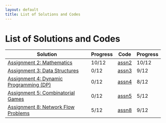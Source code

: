 ```yaml
---
layout: default
title: List of Solutions and Codes
---
```


# List of Solutions and Codes

| Solution                                        | Progress | Code                                                                   | Progress |
| ----------------------------------------------- | -------- | ---------------------------------------------------------------------- | -------- |
| [Assignment 2: Mathematics](assn2)              | 10/12    | [assn2](https://github.com/cai-lw/cs-97si-solutions/tree/master/assn2) | 10/12    |
| [Assignment 3: Data Structures](assn3)          | 0/12     | [assn3](https://github.com/cai-lw/cs-97si-solutions/tree/master/assn3) | 9/12     |
| [Assignment 4: Dynamic Programming (DP)](assn4) | 0/12     | [assn4](https://github.com/cai-lw/cs-97si-solutions/tree/master/assn4) | 8/12     |
| [Assignment 5: Combinatorial Games](assn5)      | 0/12     | [assn5](https://github.com/cai-lw/cs-97si-solutions/tree/master/assn5) | 5/12     |
| [Assignment 8: Network Flow Problems](assn8)    | 5/12     | [assn8](https://github.com/cai-lw/cs-97si-solutions/tree/master/assn8) | 9/12     |

